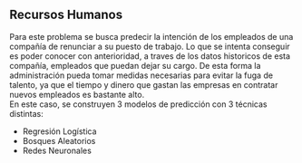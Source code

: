 ## Recursos Humanos
Para este problema se busca predecir la intención de los empleados de una compañía de renunciar a su puesto de trabajo. Lo que se intenta conseguir es poder conocer con anterioridad, a traves de los datos historicos de esta compañía, empleados que puedan dejar su cargo. De esta forma la administración pueda tomar medidas necesarias para evitar la fuga de talento, ya que el tiempo y dinero que gastan las empresas en contratar nuevos empleados es bastante alto. </br>
En este caso, se construyen 3 modelos de predicción con 3 técnicas distintas: 
  * Regresión Logística
  * Bosques Aleatorios
  * Redes Neuronales
